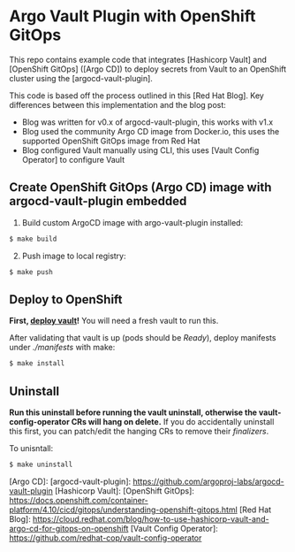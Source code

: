 # Argo Vault Plugin with OpenShift GitOps

This repo contains example code that integrates [Hashicorp Vault] and [OpenShift
GitOps] ([Argo CD]) to deploy secrets from Vault to an OpenShift cluster using
the [argocd-vault-plugin].

This code is based off the process outlined in this [Red Hat Blog]. Key
differences between this implementation and the blog post:

* Blog was written for v0.x of argocd-vault-plugin, this works with v1.x
* Blog used the community Argo CD image from Docker.io, this uses the supported
  OpenShift GitOps image from Red Hat
* Blog configured Vault manually using CLI, this uses [Vault Config Operator]
  to configure Vault

## Create OpenShift GitOps (Argo CD) image with argocd-vault-plugin embedded

1. Build custom ArgoCD image with argo-vault-plugin installed:

```bash
$ make build
```

2. Push image to local registry:

```bash
$ make push
```

## Deploy to OpenShift

**First, [deploy vault](https://github.com/RyanMillerC/vault-init/)!** You will
need a fresh vault to run this.

After validating that vault is up (pods should be *Ready*), deploy manifests
under *./manifests* with make:

```bash
$ make install
```

## Uninstall

**Run this uninstall before running the vault uninstall, otherwise the
vault-config-operator CRs will hang on delete.** If you do accidentally
uninstall this first, you can patch/edit the hanging CRs to remove their
*finalizers*.

To unisntall:

```bash
$ make uninstall
```

[Argo CD]:
[argocd-vault-plugin]: https://github.com/argoproj-labs/argocd-vault-plugin
[Hashicorp Vault]:
[OpenShift GitOps]: https://docs.openshift.com/container-platform/4.10/cicd/gitops/understanding-openshift-gitops.html
[Red Hat Blog]: https://cloud.redhat.com/blog/how-to-use-hashicorp-vault-and-argo-cd-for-gitops-on-openshift
[Vault Config Operator]: https://github.com/redhat-cop/vault-config-operator
